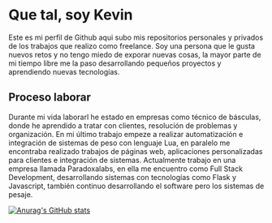 # Que tal, soy Kevin
Este es mi perfil de Github aqui subo mis repositorios personales y privados de los trabajos que realizo como freelance.
Soy una persona que le gusta nuevos retos y no tengo miedo de exporar nuevas cosas, la mayor parte de mi tiempo libre me la paso desarrollando pequeños proyectos y aprendiendo nuevas tecnologías.
## Proceso laborar
Durante mi vida laborarl he estado en empresas como técnico de básculas, donde he aprendido a tratar con clientes, resolución de problemas y organización.
En mi último trabajo empeze a realizar automatización e integración de sistemas de peso con lenguaje Lua, en paralelo me encontraba realizado trabajos de páginas web, aplicaciones personalizadas para clientes e integración de sistemas.
Actualmente trabajo en una empresa llamada Paradoxalabs, en ella me encuentro como Full Stack Development, desarrollando sistemas con tecnologías como Flask y Javascript, también continuo desarrollando el software pero los sistemas de pesaje.

[![Anurag's GitHub stats](https://github-readme-stats.vercel.app/api?username=JahazielLem)](https://github.com/anuraghazra/github-readme-stats)
<!--
**JahazielLem/JahazielLem** is a ✨ _special_ ✨ repository because its `README.md` (this file) appears on your GitHub profile.

Here are some ideas to get you started:

- 🔭 I’m currently working on ...
- 🌱 I’m currently learning ...
- 👯 I’m looking to collaborate on ...
- 🤔 I’m looking for help with ...
- 💬 Ask me about ...
- 📫 How to reach me: ...
- 😄 Pronouns: ...
- ⚡ Fun fact: ...
-->
